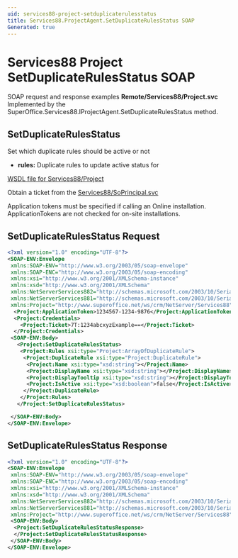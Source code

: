 ```yaml
---
uid: services88-project-setduplicaterulesstatus
title: Services88.ProjectAgent.SetDuplicateRulesStatus SOAP
Generated: true
---
```


# Services88 Project SetDuplicateRulesStatus SOAP

SOAP request and response examples **Remote/Services88/Project.svc**
Implemented by the <see cref="M:SuperOffice.Services88.IProjectAgent.SetDuplicateRulesStatus">SuperOffice.Services88.IProjectAgent.SetDuplicateRulesStatus</see> method.

## SetDuplicateRulesStatus

Set which duplicate rules should be active or not

* **rules:** Duplicate rules to update active status for



[WSDL file for Services88/Project](../Services88-Project.md)

Obtain a ticket from the [Services88/SoPrincipal.svc](../SoPrincipal/SoPrincipal.md)

Application tokens must be specified if calling an Online installation. ApplicationTokens are not checked for on-site installations.

## SetDuplicateRulesStatus Request

```xml
<?xml version="1.0" encoding="UTF-8"?>
<SOAP-ENV:Envelope
 xmlns:SOAP-ENV="http://www.w3.org/2003/05/soap-envelope"
 xmlns:SOAP-ENC="http://www.w3.org/2003/05/soap-encoding"
 xmlns:xsi="http://www.w3.org/2001/XMLSchema-instance"
 xmlns:xsd="http://www.w3.org/2001/XMLSchema"
 xmlns:NetServerServices882="http://schemas.microsoft.com/2003/10/Serialization/Arrays"
 xmlns:NetServerServices881="http://schemas.microsoft.com/2003/10/Serialization/"
 xmlns:Project="http://www.superoffice.net/ws/crm/NetServer/Services88">
  <Project:ApplicationToken>1234567-1234-9876</Project:ApplicationToken>
  <Project:Credentials>
    <Project:Ticket>7T:1234abcxyzExample==</Project:Ticket>
  </Project:Credentials>
 <SOAP-ENV:Body>
   <Project:SetDuplicateRulesStatus>
    <Project:Rules xsi:type="Project:ArrayOfDuplicateRule">
     <Project:DuplicateRule xsi:type="Project:DuplicateRule">
      <Project:Name xsi:type="xsd:string"></Project:Name>
      <Project:DisplayName xsi:type="xsd:string"></Project:DisplayName>
      <Project:DisplayTooltip xsi:type="xsd:string"></Project:DisplayTooltip>
      <Project:IsActive xsi:type="xsd:boolean">false</Project:IsActive>
     </Project:DuplicateRule>
    </Project:Rules>
   </Project:SetDuplicateRulesStatus>

 </SOAP-ENV:Body>
</SOAP-ENV:Envelope>

```


## SetDuplicateRulesStatus Response

```xml
<?xml version="1.0" encoding="UTF-8"?>
<SOAP-ENV:Envelope
 xmlns:SOAP-ENV="http://www.w3.org/2003/05/soap-envelope"
 xmlns:SOAP-ENC="http://www.w3.org/2003/05/soap-encoding"
 xmlns:xsi="http://www.w3.org/2001/XMLSchema-instance"
 xmlns:xsd="http://www.w3.org/2001/XMLSchema"
 xmlns:NetServerServices882="http://schemas.microsoft.com/2003/10/Serialization/Arrays"
 xmlns:NetServerServices881="http://schemas.microsoft.com/2003/10/Serialization/"
 xmlns:Project="http://www.superoffice.net/ws/crm/NetServer/Services88">
 <SOAP-ENV:Body>
  <Project:SetDuplicateRulesStatusResponse>
  </Project:SetDuplicateRulesStatusResponse>
 </SOAP-ENV:Body>
</SOAP-ENV:Envelope>

```

